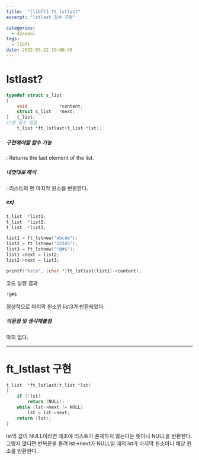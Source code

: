 ```yaml
---
title:  "[libft] ft_lstlast"
excerpt: "lstlast 함수 구현"

categories:
  - 42seoul
tags:
  - libft
date: 2022.03.22 19:00:48
---
```


# lstlast?

```c
typedef struct s_list
{
	void			*content;
	struct s_list	*next;
}	t_list;
//원 함수 없음
    t_list *ft_lstlast(t_list *lst);
```

##### 구현해야할 함수 기능    
:  Returns the last element of the list.    

##### 내멋대로 해석    
:  리스트의 맨 마지막 원소를 반환한다.    

##### ex)    
```c
t_list	*list1;
t_list	*list2;
t_list	*list3;

list1 = ft_lstnew("abcde");
list2 = ft_lstnew("12345");
list3 = ft_lstnew("!@#$");
list1->next = list2;
list2->next = list3;

printf("%s\n", (char *)ft_lstlast(list1)->content);
```
코드 실행 결과
```c
!@#$
```
정상적으로 마지막 원소인 list3가 반환되었다.    

##### 의문점 및 생각해볼점    
딱히 없다.    

***

# ft_lstlast 구현

```c
t_list	*ft_lstlast(t_list *lst)
{
	if (!lst)
		return (NULL);
	while (lst->next != NULL)
		lst = lst->next;
	return (lst);
}

```
lst의 값이 NULL이라면 애초에 리스트가 존재하지 않는다는 뜻이니 NULL을 반환한다.    
그렇지 않다면 반복문을 돌려 lst->next가 NULL일 때의 lst가 마지막 원소이니 해당 원소를 반환한다.    
